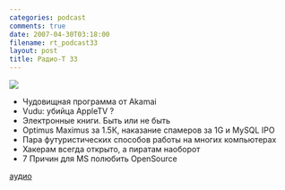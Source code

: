 ```yaml
---
categories: podcast
comments: true
date: 2007-04-30T03:18:00
filename: rt_podcast33
layout: post
title: Радио-T 33
---
```


![](https://radio-t.com/images/radio-t/rt33.jpg)

- Чудовищная программа от Akamai
- Vudu: убийца AppleTV ?
- Электронные книги. Быть или не быть
- Optimus Maximus за 1.5К, наказание спамеров за 1G и MySQL IPO
- Пара футуристических способов работы на многих компьютерах
- Хакерам всегда открыто, а пиратам наоборот
- 7 Причин для MS полюбить ОpenSource

[аудио](http://cdn.radio-t.com/rt_podcast33.mp3)
<audio src="http://cdn.radio-t.com/rt_podcast33.mp3" preload="none"></audio>

